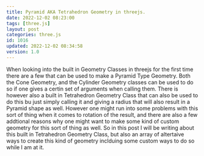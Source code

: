 ```yaml
---
title: Pyramid AKA Tetrahedron Geometry in threejs.
date: 2022-12-02 08:23:00
tags: [three.js]
layout: post
categories: three.js
id: 1016
updated: 2022-12-02 08:34:58
version: 1.0
---
```


When looking into the built in Geometry Classes in threejs for the first time there are a few that can be used to make a Pyramid Type Geometry. Both the Cone Geometry, and the Cylinder Geometry classes can be used to do so if one gives a certin set of arguments when calling them. There is however also a built in Tetrahedron Geometry Class that can also be used to do this bu just simply calling it and giving a radius that will also result in a Pyramid shape as well. However one might run into some problems with this sort of thing when it comes to rotation of the result, and there are also a few addtional reasons why one might want to make some kind of custom geometry for this sort of thing as well. So in this post I will be writing about this built in Tetrahedron Geometry Class, but also an array of altertaive ways to create this kind of geometry inclduing some custom ways to do so while I am at it.

<!-- more -->

